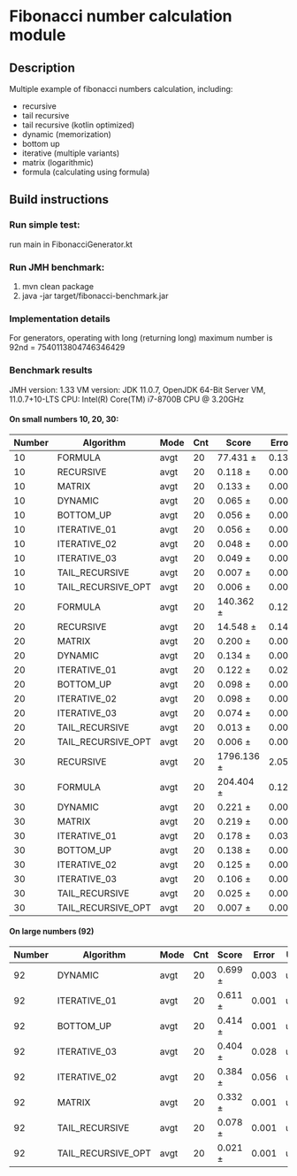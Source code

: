 # Fibonacci number calculation module

## Description

Multiple example of fibonacci numbers calculation, including:

* recursive
* tail recursive
* tail recursive (kotlin optimized)
* dynamic (memorization)
* bottom up
* iterative (multiple variants)
* matrix (logarithmic)
* formula (calculating using formula)

## Build instructions

### Run simple test:

run main in FibonacciGenerator.kt

### Run JMH benchmark:

1. mvn clean package
2. java -jar target/fibonacci-benchmark.jar

### Implementation details

For generators, operating with long (returning long) maximum number is 92nd = 7540113804746346429

### Benchmark results

JMH version: 1.33 VM version: JDK 11.0.7, OpenJDK 64-Bit Server VM, 11.0.7+10-LTS CPU: Intel(R) Core(TM) i7-8700B CPU @ 3.20GHz

#### On small numbers 10, 20, 30:

| Number | Algorithm          | Mode | Cnt | Score      | Error | Units |
|--------|--------------------|------|-----|------------|-------|-------|
| 10     | FORMULA            | avgt | 20  | 77.431 ±   | 0.133 | us/op |
| 10     | RECURSIVE          | avgt | 20  | 0.118 ±    | 0.002 | us/op |
| 10     | MATRIX             | avgt | 20  | 0.133 ±    | 0.001 | us/op |
| 10     | DYNAMIC            | avgt | 20  | 0.065 ±    | 0.004 | us/op |
| 10     | BOTTOM_UP          | avgt | 20  | 0.056 ±    | 0.001 | us/op |
| 10     | ITERATIVE_01       | avgt | 20  | 0.056 ±    | 0.001 | us/op |
| 10     | ITERATIVE_02       | avgt | 20  | 0.048 ±    | 0.001 | us/op |
| 10     | ITERATIVE_03       | avgt | 20  | 0.049 ±    | 0.001 | us/op |
| 10     | TAIL_RECURSIVE     | avgt | 20  | 0.007 ±    | 0.001 | us/op |
| 10     | TAIL_RECURSIVE_OPT | avgt | 20  | 0.006 ±    | 0.001 | us/op |
| 20     | FORMULA            | avgt | 20  | 140.362 ±  | 0.127 | us/op |
| 20     | RECURSIVE          | avgt | 20  | 14.548 ±   | 0.146 | us/op |
| 20     | MATRIX             | avgt | 20  | 0.200 ±    | 0.003 | us/op |
| 20     | DYNAMIC            | avgt | 20  | 0.134 ±    | 0.003 | us/op |
| 20     | ITERATIVE_01       | avgt | 20  | 0.122 ±    | 0.022 | us/op |
| 20     | BOTTOM_UP          | avgt | 20  | 0.098 ±    | 0.001 | us/op |
| 20     | ITERATIVE_02       | avgt | 20  | 0.098 ±    | 0.001 | us/op |
| 20     | ITERATIVE_03       | avgt | 20  | 0.074 ±    | 0.001 | us/op |
| 20     | TAIL_RECURSIVE     | avgt | 20  | 0.013 ±    | 0.001 | us/op |
| 20     | TAIL_RECURSIVE_OPT | avgt | 20  | 0.006 ±    | 0.001 | us/op |
| 30     | RECURSIVE          | avgt | 20  | 1796.136 ± | 2.058 | us/op |
| 30     | FORMULA            | avgt | 20  | 204.404 ±  | 0.124 | us/op |
| 30     | DYNAMIC            | avgt | 20  | 0.221 ±    | 0.004 | us/op |
| 30     | MATRIX             | avgt | 20  | 0.219 ±    | 0.001 | us/op |
| 30     | ITERATIVE_01       | avgt | 20  | 0.178 ±    | 0.030 | us/op |
| 30     | BOTTOM_UP          | avgt | 20  | 0.138 ±    | 0.001 | us/op |
| 30     | ITERATIVE_02       | avgt | 20  | 0.125 ±    | 0.001 | us/op |
| 30     | ITERATIVE_03       | avgt | 20  | 0.106 ±    | 0.001 | us/op |
| 30     | TAIL_RECURSIVE     | avgt | 20  | 0.025 ±    | 0.001 | us/op |
| 30     | TAIL_RECURSIVE_OPT | avgt | 20  | 0.007 ±    | 0.001 | us/op |

#### On large numbers (92)

| Number | Algorithm          | Mode | Cnt | Score   | Error | Units |
|--------|--------------------|------|-----|---------|-------|-------|
| 92     | DYNAMIC            | avgt | 20  | 0.699 ± | 0.003 | us/op |
| 92     | ITERATIVE_01       | avgt | 20  | 0.611 ± | 0.001 | us/op |
| 92     | BOTTOM_UP          | avgt | 20  | 0.414 ± | 0.001 | us/op |
| 92     | ITERATIVE_03       | avgt | 20  | 0.404 ± | 0.028 | us/op |
| 92     | ITERATIVE_02       | avgt | 20  | 0.384 ± | 0.056 | us/op |
| 92     | MATRIX             | avgt | 20  | 0.332 ± | 0.001 | us/op |
| 92     | TAIL_RECURSIVE     | avgt | 20  | 0.078 ± | 0.001 | us/op |
| 92     | TAIL_RECURSIVE_OPT | avgt | 20  | 0.021 ± | 0.001 | us/op |



